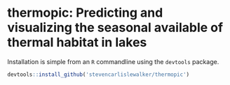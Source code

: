# thermopic: Predicting and visualizing the seasonal available of thermal habitat in lakes

Installation is simple from an `R` commandline using the `devtools` package.
```R
devtools::install_github('stevencarlislewalker/thermopic')
```
